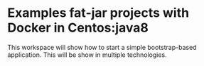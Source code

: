 # Examples fat-jar projects with Docker in Centos:java8
This workspace will show how to start a simple bootstrap-based application. This will be show in multiple technologies.

